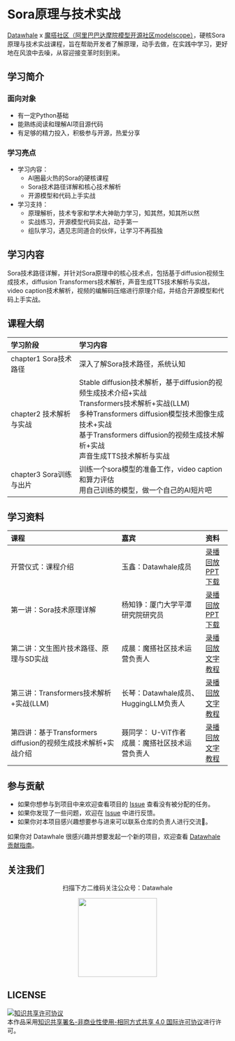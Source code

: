 # Sora原理与技术实战

[Datawhale](https://datawhale.club/home) x [魔搭社区（阿里巴巴达摩院模型开源社区modelscope）](https://modelscope.cn/)，硬核Sora原理与技术实战课程，旨在帮助开发者了解原理，动手去做，在实践中学习，更好地在风浪中去噪，从容迎接变革时刻到来。

## 学习简介

### 面向对象

- 有一定Python基础
- 能熟练阅读和理解AI项目源代码
- 有足够的精力投入，积极参与开源，热爱分享

### 学习亮点

- 学习内容：
  - AI圈最火热的Sora的硬核课程
  - Sora技术路径详解和核心技术解析
  - 开源模型和代码上手实战
- 学习支持：
  - 原理解析，技术专家和学术大神助力学习，知其然，知其所以然
  - 实战练习，开源模型代码实战，动手第一
  - 组队学习，遇见志同道合的伙伴，让学习不再孤独

## 学习内容

Sora技术路径详解，并针对Sora原理中的核心技术点，包括基于diffusion视频生成技术，diffusion Transformers技术解析，声音生成TTS技术解析与实战，video caption技术解析，视频的编解码压缩进行原理介绍，并结合开源模型和代码上手实战。

## 课程大纲

| 学习阶段 | 学习内容 |
| :----| :---- |
| chapter1 Sora技术路径 | 深入了解Sora技术路径，系统认知 |
| chapter2 技术解析与实战 | Stable diffusion技术解析，基于diffusion的视频生成技术介绍+实战 <br/> Transformers技术解析+实战(LLM) <br/> 多种Transformers diffusion模型技术图像生成技术+实战 <br/> 基于Transformers diffusion的视频生成技术解析+实战 <br/> 声音生成TTS技术解析与实战 <br/> |
| chapter3 Sora训练与出片 | 训练一个sora模型的准备工作，video caption和算力评估 <br/> 用自己训练的模型，做一个自己的AI短片吧 |

## 学习资料

| 课程 | 嘉宾 | 资料 |
| :----| :---- | :---- |
| 开营仪式：课程介绍 | 玉鑫：Datawhale成员 | [录播回放](https://www.bilibili.com/video/BV1wm411f7gf) <br/> [PPT下载](https://datawhaler.feishu.cn/file/YAK8bkpu1oG2FdxkEYvcIErXn0g)|
| 第一讲：Sora技术原理详解 | 杨知铮：厦门大学平潭研究院研究员 | [录播回放](https://www.bilibili.com/video/BV1wm411f7gf) <br/> [PPT下载](https://datawhaler.feishu.cn/file/KntHbV3QGoEPruxEql2c9lrsnOb)|
| 第二讲：文生图片技术路径、原理与SD实战 | 成晨：魔搭社区技术运营负责人 | [录播回放](https://www.bilibili.com/video/BV1ZS421A7sR/?vd_source=79686b80ce91d6c3977b2e269db5e8b8) <br/>[文字教程](./docs/chapter2/chapter2_1/chapter2_1.md) |
| 第三讲：Transformers技术解析+实战(LLM) | 长琴：Datawhale成员、HuggingLLM负责人 | [录播回放](https://www.bilibili.com/video/BV17Z421a71d/) <br/>[文字教程](./docs/chapter2/chapter2_2/chapter2_2.md) |
| 第四讲：基于Transformers diffusion的视频生成技术解析+实战介绍 | 聂同学： U-ViT作者 <br/> 成晨：魔搭社区技术运营负责人 | [录播回放](https://www.bilibili.com/video/BV1px421y7qU/?vd_source=79686b80ce91d6c3977b2e269db5e8b8) <br/>[文字教程](./docs/chapter2/chapter2_3/chapter2_3.md) |

## 参与贡献

- 如果你想参与到项目中来欢迎查看项目的 [Issue](https://github.com/datawhalechina/sora-tutorial/issues) 查看没有被分配的任务。
- 如果你发现了一些问题，欢迎在 [Issue](https://github.com/datawhalechina/sora-tutorial/issues) 中进行反馈。
- 如果你对本项目感兴趣想要参与进来可以联系仓库的负责人进行交流💬。

如果你对 Datawhale 很感兴趣并想要发起一个新的项目，欢迎查看 [Datawhale 贡献指南](https://github.com/datawhalechina/DOPMC#%E4%B8%BA-datawhale-%E5%81%9A%E5%87%BA%E8%B4%A1%E7%8C%AE)。

## 关注我们

<div align=center>
<p>扫描下方二维码关注公众号：Datawhale</p>
<img src="https://raw.githubusercontent.com/datawhalechina/pumpkin-book/master/res/qrcode.jpeg" width = "180" height = "180">
</div>

## LICENSE

<a rel="license" href="http://creativecommons.org/licenses/by-nc-sa/4.0/"><img alt="知识共享许可协议" style="border-width:0" src="https://img.shields.io/badge/license-CC%20BY--NC--SA%204.0-lightgrey" /></a><br />本作品采用<a rel="license" href="http://creativecommons.org/licenses/by-nc-sa/4.0/">知识共享署名-非商业性使用-相同方式共享 4.0 国际许可协议</a>进行许可。
